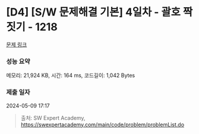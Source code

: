 # [D4] [S/W 문제해결 기본] 4일차 - 괄호 짝짓기 - 1218 

[문제 링크](https://swexpertacademy.com/main/code/problem/problemDetail.do?contestProbId=AV14eWb6AAkCFAYD) 

### 성능 요약

메모리: 21,924 KB, 시간: 164 ms, 코드길이: 1,042 Bytes

### 제출 일자

2024-05-09 17:17



> 출처: SW Expert Academy, https://swexpertacademy.com/main/code/problem/problemList.do